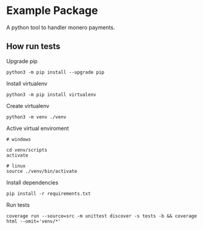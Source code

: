 # Example Package

A python tool to handler monero payments.

##  How run tests

Upgrade pip

    python3 -m pip install --upgrade pip

Install virtualenv

    python3 -m pip install virtualenv

Create virtualenv

    python3 -m venv ./venv

Active virtual enviroment

    # windows
    
    cd venv/scripts
    activate 

    # linux
    source ./venv/bin/activate

Install dependencies

    pip install -r requirements.txt

Run tests

    coverage run --source=src -m unittest discover -s tests -b && coverage html --omit='venv/*'